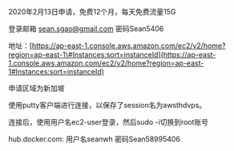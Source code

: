 2020年2月13日申请，免费12个月，每天免费流量15G

登录邮箱 sean.sgao@gmail.com 密码Sean5406

地址：[https://ap-east-1.console.aws.amazon.com/ec2/v2/home?region=ap-east-1\#Instances:sort=instanceId](https://ap-east-1.console.aws.amazon.com/ec2/v2/home?region=ap-east-1#Instances:sort=instanceId)

申请区域为新加坡

使用putty客户端进行连接，以保存了session名为awsthdvps。

连接后，使用用户名ec2-user登录，然后sudo -i切换到root账号

hub.docker.com: 用户名seanwh 密码Sean58995406

